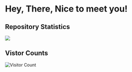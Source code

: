 <!--
**hugolld/hugolld** is a ✨ _special_ ✨ repository because its `README.md` (this file) appears on your GitHub profile.

Here are some ideas to get you started:

- 🔭 I’m currently working on ...
- 🌱 I’m currently learning ...
- 👯 I’m looking to collaborate on ...
- 🤔 I’m looking for help with ...
- 💬 Ask me about ...
- 📫 How to reach me: ...
- 😄 Pronouns: ...
- ⚡ Fun fact: ...
-->

# Hey, There, Nice to meet you!

## Repository Statistics
![](https://github-readme-stats.vercel.app/api?username=hugolld&show_icons=true&theme=transparent)

## Vistor Counts
![Visitor Count](https://profile-counter.glitch.me/hugolld.com/count.svg)
